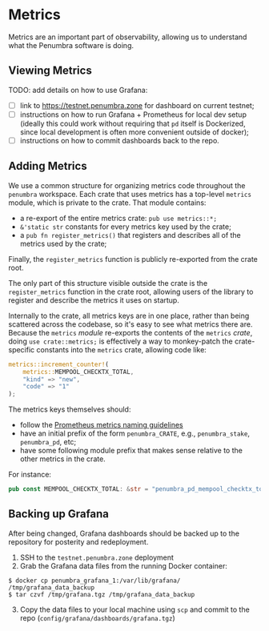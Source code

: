 # Metrics

Metrics are an important part of observability, allowing us to understand what
the Penumbra software is doing.

## Viewing Metrics

TODO: add details on how to use Grafana:
- [ ] link to https://testnet.penumbra.zone for dashboard on current testnet;
- [ ] instructions on how to run Grafana + Prometheus for local dev setup (ideally this could work without requiring that `pd` itself is Dockerized, since local development is often more convenient outside of docker);
- [ ] instructions on how to commit dashboards back to the repo.

## Adding Metrics

We use a common structure for organizing metrics code throughout the `penumbra`
workspace.  Each crate that uses metrics has a top-level `metrics` module, which
is private to the crate.  That module contains:

* a re-export of the entire metrics crate: `pub use metrics::*;`
* `&'static str` constants for every metrics key used by the crate;
* a `pub fn register_metrics()` that registers and describes all of the metrics used by the crate;

Finally, the `register_metrics` function is publicly re-exported from the crate root.

The only part of this structure visible outside the crate is the
`register_metrics` function in the crate root, allowing users of the library to
register and describe the metrics it uses on startup.

Internally to the crate, all metrics keys are in one place, rather than being
scattered across the codebase, so it's easy to see what metrics there are.
Because the `metrics` _module_ re-exports the contents of the `metrics` _crate_,
doing `use crate::metrics;` is effectively a way to monkey-patch the
crate-specific constants into the `metrics` crate, allowing code like:
```rust
metrics::increment_counter!(
    metrics::MEMPOOL_CHECKTX_TOTAL,
    "kind" => "new",
    "code" => "1"
);
```

The metrics keys themselves should:

* follow the [Prometheus metrics naming guidelines](https://prometheus.io/docs/practices/naming/)
* have an initial prefix of the form `penumbra_CRATE`, e.g., `penumbra_stake`, `penumbra_pd`, etc;
* have some following module prefix that makes sense relative to the other metrics in the crate.

For instance:
```rust
pub const MEMPOOL_CHECKTX_TOTAL: &str = "penumbra_pd_mempool_checktx_total";
```

## Backing up Grafana

After being changed, Grafana dashboards should be backed up to the repository for posterity and redeployment.

1. SSH to the `testnet.penumbra.zone` deployment
2. Grab the Grafana data files from the running Docker container:

```console
$ docker cp penumbra_grafana_1:/var/lib/grafana/ /tmp/grafana_data_backup
$ tar czvf /tmp/grafana.tgz /tmp/grafana_data_backup 
```
3. Copy the data files to your local machine using `scp` and commit to the repo (`config/grafana/dashboards/grafana.tgz`)